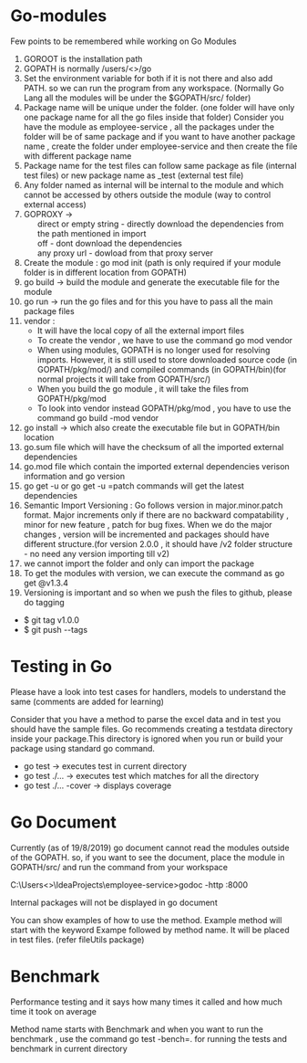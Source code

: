 # Go-modules

Few points to be remembered while working on Go Modules

1. GOROOT is the installation path 
2. GOPATH is normally /users/<>/go
3. Set the environment variable for both if it is not there and also add PATH. so we can run the program from any workspace. (Normally Go Lang all the modules will be under the $GOPATH/src/ folder)
4. Package name will be unique under the folder. (one folder will have only one package name for all the go files inside that folder)
   Consider you have the module as employee-service , all the packages under the folder will be of same package and if you want to have another package name , create the folder under employee-service and then create the file with different package name
5. Package name for the test files can follow same package as file (internal test files) or new package name as <package name of the file>_test (external test file)
6. Any folder named as internal will be internal to the module and which cannot be accessed by others outside the module (way to control  external access)
7. GOPROXY -> <ul>direct or empty string - directly download the dependencies from the path mentioned in import</ul>
              <ul>off - dont download the dependencies</ul>
              <ul>any proxy url - dowload from that proxy server</ul>
8. Create the module : go mod init <path to your module directoy>      (path is only required if your module folder is in different location from GOPATH)
9. go build -> build the module and generate the executable file for the module
10. go run -> run the go files and for this you have to pass all the main package files
11. vendor :
      * It will have the local copy of all the external import files
      * To create the vendor , we have to use the command go mod vendor
      * When using modules, GOPATH is no longer used for resolving imports.
However, it is still used to store downloaded source code (in GOPATH/pkg/mod/)
and compiled commands (in GOPATH/bin)(for normal projects it will take from GOPATH/src/)
      * When you build the go module , it will take the files from GOPATH/pkg/mod
      * To look into vendor instead GOPATH/pkg/mod , you have to use the command go build -mod vendor
12. go install -> which also create the executable file but in GOPATH/bin location
13. go.sum file which will have the checksum of all the imported external dependencies
14. go.mod file which contain the imported external dependencies verison information and go version
15. go get -u or go get -u =patch commands will get the latest dependencies
16. Semantic Import Versioning : 
               Go follows version in major.minor.patch format. Major increments only if there are no backward compatability , minor for new feature , patch for bug fixes.
               When we do the major changes , version will be incremented and packages should have different structure.(for version 2.0.0 , it should have /v2 folder structure - no need any version importing till v2)
17. we cannot import the folder and only can import the package
18. To get the modules with version, we can execute the command as go get <path to the location>@v1.3.4
19. Versioning is important and so when we push the files to github, please do tagging
   *  $ git tag v1.0.0
   *  $ git push --tags
   
# Testing in Go

Please have a look into test cases for handlers, models to understand the same (comments are added for learning)

Consider that you have a method to parse the excel data and in test you should have the sample files. Go recommends creating a testdata directory inside your package.This directory is ignored when you run or build your package using standard go command.

* go test -> executes test in current directory
* go test ./...  -> executes test which matches for all the directory
* go test ./... -cover -> displays coverage

# Go Document

Currently (as of 19/8/2019) go document cannot read the modules outside of the GOPATH. so, if you want to see the document, place the module in GOPATH/src/  and run the command from your workspace 

C:\Users\<>\IdeaProjects\employee-service>godoc -http :8000 

Internal packages will not be displayed in go document

You can show examples of how to use the method. Example method will start with the keyword Exampe followed by method name. It will be placed in test files. (refer fileUtils package)

# Benchmark

Performance testing and it says how many times it called and how much time it took on average

Method name starts with Benchmark<methodname> and when you want to run the benchmark , use the command go test -bench=. for running the tests and benchmark in current directory
          
